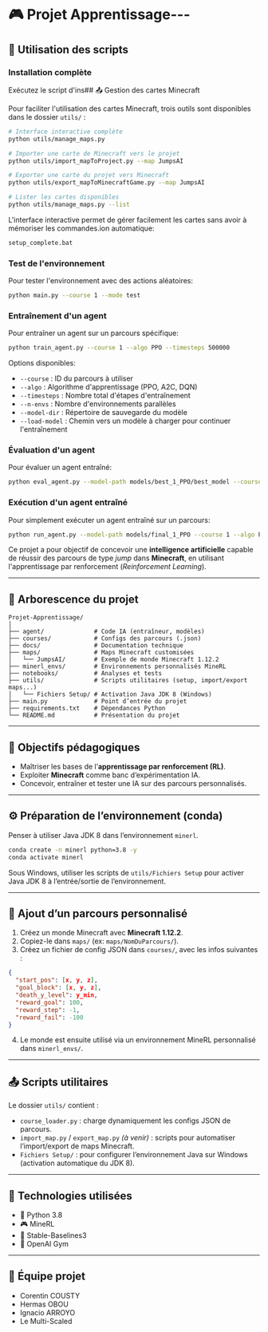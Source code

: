
# 🎮 Projet Apprentissage---

## 🚀 Utilisation des scripts

### Installation complète

Exécutez le script d'ins## 📤 Gestion des cartes Minecraft

Pour faciliter l'utilisation des cartes Minecraft, trois outils sont disponibles dans le dossier `utils/` :

```bash
# Interface interactive complète
python utils/manage_maps.py

# Importer une carte de Minecraft vers le projet
python utils/import_mapToProject.py --map JumpsAI

# Exporter une carte du projet vers Minecraft
python utils/export_mapToMinecraftGame.py --map JumpsAI

# Lister les cartes disponibles
python utils/manage_maps.py --list
```

L'interface interactive permet de gérer facilement les cartes sans avoir à mémoriser les commandes.ion automatique:
```bash
setup_complete.bat
```

### Test de l'environnement

Pour tester l'environnement avec des actions aléatoires:
```bash
python main.py --course 1 --mode test
```

### Entraînement d'un agent

Pour entraîner un agent sur un parcours spécifique:
```bash
python train_agent.py --course 1 --algo PPO --timesteps 500000
```

Options disponibles:
- `--course` : ID du parcours à utiliser
- `--algo` : Algorithme d'apprentissage (PPO, A2C, DQN)
- `--timesteps` : Nombre total d'étapes d'entraînement
- `--n-envs` : Nombre d'environnements parallèles
- `--model-dir` : Répertoire de sauvegarde du modèle
- `--load-model` : Chemin vers un modèle à charger pour continuer l'entraînement

### Évaluation d'un agent

Pour évaluer un agent entraîné:
```bash
python eval_agent.py --model-path models/best_1_PPO/best_model --course 1 --algo PPO
```

### Exécution d'un agent entraîné

Pour simplement exécuter un agent entraîné sur un parcours:
```bash
python run_agent.py --model-path models/final_1_PPO --course 1 --algo PPO
```

Ce projet a pour objectif de concevoir une **intelligence artificielle** capable de réussir des parcours de type *jump* dans **Minecraft**, en utilisant l'apprentissage par renforcement (*Reinforcement Learning*).

---

## 📁 Arborescence du projet

```
Projet-Apprentissage/
│
├── agent/              # Code IA (entraîneur, modèles)
├── courses/            # Configs des parcours (.json)
├── docs/               # Documentation technique
├── maps/               # Maps Minecraft customisées
│   └── JumpsAI/        # Exemple de monde Minecraft 1.12.2
├── minerl_envs/        # Environnements personnalisés MineRL
├── notebooks/          # Analyses et tests
├── utils/              # Scripts utilitaires (setup, import/export maps...)
│   └── Fichiers Setup/ # Activation Java JDK 8 (Windows)
├── main.py             # Point d’entrée du projet
├── requirements.txt    # Dépendances Python
└── README.md           # Présentation du projet
```

---

## 🚀 Objectifs pédagogiques

- Maîtriser les bases de l’**apprentissage par renforcement (RL)**.
- Exploiter **Minecraft** comme banc d’expérimentation IA.
- Concevoir, entraîner et tester une IA sur des parcours personnalisés.

---

## ⚙️ Préparation de l’environnement (conda)

Penser à utiliser Java JDK 8 dans l’environnement `minerl`.

```bash
conda create -n minerl python=3.8 -y
conda activate minerl
```

Sous Windows, utiliser les scripts de `utils/Fichiers Setup` pour activer Java JDK 8 à l’entrée/sortie de l’environnement.

---

## 🔁 Ajout d’un parcours personnalisé

1. Créez un monde Minecraft avec **Minecraft 1.12.2**.
2. Copiez-le dans `maps/` (ex: `maps/NomDuParcours/`).
3. Créez un fichier de config JSON dans `courses/`, avec les infos suivantes :
```json
{
  "start_pos": [x, y, z],
  "goal_block": [x, y, z],
  "death_y_level": y_min,
  "reward_goal": 100,
  "reward_step": -1,
  "reward_fail": -100
}
```
4. Le monde est ensuite utilisé via un environnement MineRL personnalisé dans `minerl_envs/`.

---

## 📤 Scripts utilitaires

Le dossier `utils/` contient :
- `course_loader.py` : charge dynamiquement les configs JSON de parcours.
- `import_map.py` / `export_map.py` *(à venir)* : scripts pour automatiser l’import/export de maps Minecraft.
- `Fichiers Setup/` : pour configurer l’environnement Java sur Windows (activation automatique du JDK 8).

---

## 🧠 Technologies utilisées

- 🐍 Python 3.8
- 🎮 MineRL
- 🤖 Stable-Baselines3
- 🧪 OpenAI Gym

---

## 👥 Équipe projet

- Corentin COUSTY  
- Hermas OBOU  
- Ignacio ARROYO  
- Le Multi-Scaled
